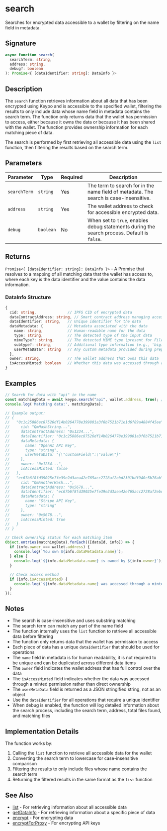 # search

Searches for encrypted data accessible to a wallet by filtering on the name field in metadata.

## Signature

```typescript
async function search(
  searchTerm: string,
  address: string,
  debug?: boolean
): Promise<{ [dataIdentifier: string]: DataInfo }>
```

## Description

The `search` function retrieves information about all data that has been encrypted using Keypo and is accessible to the specified wallet, filtering the results to only include data whose name field in metadata contains the search term. The function only returns data that the wallet has permission to access, either because it owns the data or because it has been shared with the wallet. The function provides ownership information for each matching piece of data.

The search is performed by first retrieving all accessible data using the `list` function, then filtering the results based on the search term.

## Parameters

| Parameter | Type | Required | Description |
|-----------|------|----------|-------------|
| `searchTerm` | `string` | Yes | The term to search for in the name field of metadata. The search is case-insensitive. |
| `address` | `string` | Yes | The wallet address to check for accessible encrypted data. |
| `debug` | `boolean` | No | When set to `true`, enables debug statements during the search process. Default is `false`. |

## Returns

`Promise<{ [dataIdentifier: string]: DataInfo }>` - A Promise that resolves to a mapping of all matching data that the wallet has access to, where each key is the data identifier and the value contains the data information.

### DataInfo Structure

```typescript
{
  cid: string,              // IPFS CID of encrypted data
  dataContractAddress: string, // Smart contract address managing access
  dataIdentifier: string,   // Unique identifier for the data
  dataMetadata: {           // Metadata associated with the data
    name: string,           // Human-readable name for the data
    type: string,           // The detected type of the input data
    mimeType?: string,      // The detected MIME type (present for File/Blob inputs)
    subtype?: string,       // Additional type information (e.g., 'bigint', 'base64', 'json')
    userMetaData?: string   // Any custom metadata provided during preprocessing (JSON stringified)
  },
  owner: string,            // The wallet address that owns this data
  isAccessMinted: boolean   // Whether this data was accessed through a minted permission
}
```

## Examples

```typescript
// Search for data with "api" in the name
const matchingData = await keypo.search("api", wallet.address, true); // enable debug logs
console.log('Matching data:', matchingData);

// Example output:
// {
//   "0c1c25886ec87526df14b0264778e399801a3f6b7521b71e1d6f89a4884f45ee": {
//     cid: "QmHashString...",
//     dataContractAddress: "0x1234...",
//     dataIdentifier: "0c1c25886ec87526df14b0264778e399801a3f6b7521b71e1d6f89a4884f45ee",
//     dataMetadata: {
//       name: "OpenAI API Key",
//       type: "string",
//       userMetaData: "{\"customField\":\"value\"}"
//     },
//     owner: "0x1234...",
//     isAccessMinted: false
//   },
//   "ec67b6f8fd39025e7fe39e2d3aea42e765acc2728af2ebd2301bdf940c5b76ab": {
//     cid: "QmAnotherHash...",
//     dataContractAddress: "0x5678...",
//     dataIdentifier: "ec67b6f8fd39025e7fe39e2d3aea42e765acc2728af2ebd2301bdf940c5b76ab",
//     dataMetadata: {
//       name: "Stripe API Key",
//       type: "string"
//     },
//     owner: "0x5678...",
//     isAccessMinted: true
//   }
// }

// Check ownership status for each matching item
Object.entries(matchingData).forEach(([dataId, info]) => {
  if (info.owner === wallet.address) {
    console.log(`You own ${info.dataMetadata.name}`);
  } else {
    console.log(`${info.dataMetadata.name} is owned by ${info.owner}`);
  }
  
  // Check access method
  if (info.isAccessMinted) {
    console.log(`${info.dataMetadata.name} was accessed through a minted permission`);
  }
});
```

## Notes

- The search is case-insensitive and uses substring matching
- The search term can match any part of the name field
- The function internally uses the `list` function to retrieve all accessible data before filtering
- The function only returns data that the wallet has permission to access
- Each piece of data has a unique `dataIdentifier` that should be used for operations
- The `name` field in metadata is for human readability, it is not required to be unique and can be duplicated across different data items
- The `owner` field indicates the wallet address that has full control over the data
- The `isAccessMinted` field indicates whether the data was accessed through a minted permission rather than direct ownership
- The `userMetaData` field is returned as a JSON stringified string, not as an object
- Use the `dataIdentifier` for all operations that require a unique identifier
- When debug is enabled, the function will log detailed information about the search process, including the search term, address, total files found, and matching files

## Implementation Details

The function works by:
1. Calling the `list` function to retrieve all accessible data for the wallet
2. Converting the search term to lowercase for case-insensitive comparison
3. Filtering the results to only include files whose name contains the search term
4. Returning the filtered results in the same format as the `list` function

## See Also

- [list](./list.md) - For retrieving information about all accessible data
- [getDataInfo](./getDataInfo.md) - For retrieving information about a specific piece of data
- [encrypt](./encrypt.md) - For encrypting data
- [encryptForProxy](./encryptForProxy.md) - For encrypting API keys 